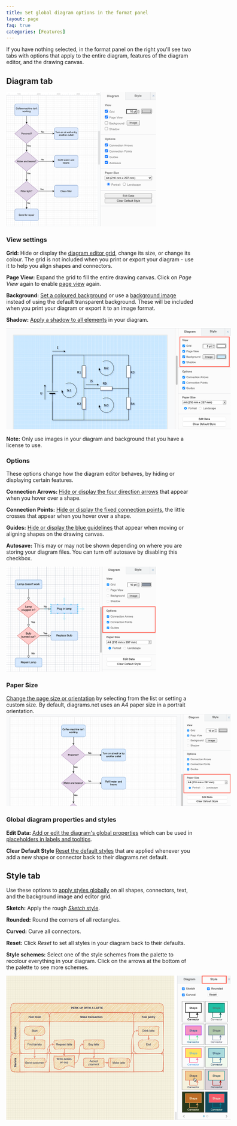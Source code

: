 ```yaml
---
title: Set global diagram options in the format panel
layout: page
faq: true
categories: [Features]
---
```


If you have nothing selected, in the format panel on the right you'll see two tabs with options that apply to the entire diagram, features of the diagram editor, and the drawing canvas.

## Diagram tab

<img src="/assets/img/blog/diagram-options.png" style="width=100%;max-width:400px;height:auto;" alt="The page and drawing canvas options available in diagrams.net">   

### View settings

**Grid:** Hide or display the [diagram editor grid](/doc/faq/editor-grid-change.html), change its size, or change its colour. The grid is not included when you print or export your diagram - use it to help you align shapes and connectors.

**Page View:** Expand the grid to fill the entire drawing canvas. Click on _Page View_ again to enable [page view](/doc/faq/editor-page-view.html) again.

**Background:** [Set a coloured background](/doc/faq/background-colour.html) or use a [background image](/doc/faq/background-image.html) instead of using the default transparent background. These will be included when you print your diagram or export it to an image format.

**Shadow:** [Apply a shadow to all elements](/doc/faq/shadow-add.html) in your diagram. 

<img src="/assets/img/blog/diagram-tab-view-settings.png" style="width=100%;max-width:600px;height:auto;" alt="Set a different grid, diagram background and more via the Diagram tab in the format panel">   

**Note:** Only use images in your diagram and background that you have a license to use.

### Options

These options change how the diagram editor behaves, by hiding or displaying certain features. 

**Connection Arrows:** [Hide or display the four direction arrows](/doc/faq/connection-arrows-hide.html) that appear when you hover over a shape.

**Connection Points:** [Hide or display the fixed connection points](/doc/faq/connection-point-hide.html), the little crosses that appear when you hover over a shape.

**Guides:** [Hide or display the blue guidelines](/doc/faq/guides-hide-display.html) that appear when moving or aligning shapes on the drawing canvas.

**Autosave:** This may or may not be shown depending on where you are storing your diagram files. You can turn off autosave by disabling this checkbox.

<img src="/assets/img/blog/diagram-tab-options.png" style="width=100%;max-width:400px;height:auto;" alt="The Options in the Diagram tab change how the editor behaves"> 

### Paper Size

[Change the page size or orientation](/doc/faq/page-size-orientation.html) by selecting from the list or setting a custom size. By default, diagrams.net uses an A4 paper size in a portrait orientation. 
<br /><img src="/assets/img/blog/format-panel-page-size-orientation.png" style="width=100%;max-width:600px;height:auto;" alt="Change the page size and orientation in the format panel when nothing in your diagram is selected">

### Global diagram properties and styles

**Edit Data:** [Add or edit the diagram's global properties](/doc/faq/global-custom-properties) which can be used in [placeholders in labels and tooltips](/blog/placeholders.html).

**Clear Default Style** [Reset the default styles](/) that are applied whenever you add a new shape or connector back to their diagrams.net default.

## Style tab

Use these options to [apply styles globally](/doc/faq/global-style.html) on all shapes, connectors, text, and the background image and editor grid.

**Sketch:** Apply the rough [_Sketch_ style](/blog/rough-style.html).

**Rounded:** Round the corners of all rectangles.

**Curved:** Curve all connectors.

**Reset:** Click _Reset_ to set all styles in your diagram back to their defaults.

**Style schemes:** Select one of the style schemes from the palette to recolour everything in your diagram. Click on the arrows at the bottom of the palette to see more schemes.

<img src="/assets/img/blog/diagram-style-templates.png" style="width=100%;max-width:600px;height:auto;" alt="Update the style of your diagram's background, shapes and connectors in one step">

